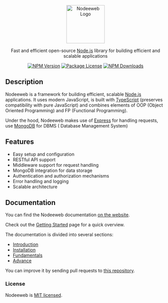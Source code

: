 <p align="center">
  <a href="https://nodeeweb.com/" target="blank"><img src="https://nodeeweb.com/customer/file-1697289012501.webp" width="120" alt="Nodeeweb Logo" /></a>
</p>

  <p align="center">Fast and efficient open-source <a href="https://nodejs.org" target="_blank">Node.js</a> library for building efficient and scalable applications</p>
    <p align="center">
<a href="https://www.npmjs.com/~nodeeweb" target="_blank"><img src="https://img.shields.io/npm/v/@nodeeweb/shop" alt="NPM Version" /></a>
<a href="https://www.npmjs.com/~nodeeweb" target="_blank"><img src="https://img.shields.io/npm/l/@nodeeweb/shop" alt="Package License" /></a>
<a href="https://www.npmjs.com/~nodeeweb" target="_blank"><img src="https://img.shields.io/npm/dm/@nodeeweb/shop" alt="NPM Downloads" /></a>

## Description

Nodeeweb is a framework for building efficient, scalable <a href="https://nodejs.org" target="_blank">Node.js</a> applications. It uses modern JavaScript, is built with <a href="https://www.typescriptlang.org" target="_blank">TypeScript</a> (preserves compatibility with pure JavaScript) and combines elements of OOP (Object Oriented Programming) and FP (Functional Programming).

<p>Under the hood, Nodeeweb makes use of <a href="https://expressjs.com/" target="_blank">Express</a> for handling requests, use <a href="https://www.mongodb.com/" target="_blank">MongoDB</a> for DBMS ( Database Management System)</p>


## Features

- Easy setup and configuration
- RESTful API support
- Middleware support for request handling
- MongoDB integration for data storage
- Authentication and authorization mechanisms
- Error handling and logging
- Scalable architecture

## Documentation

You can find the Nodeeweb documentation [on the website](https://doc.nodeeweb.com/).  

Check out the [Getting Started](https://docs.nodeeweb.com/docs/Get%20Started/Installation) page for a quick overview.

The documentation is divided into several sections:

* [Introduction](https://docs.nodeeweb.com/docs/)
* [Installation](https://docs.nodeeweb.com/docs/Get%20Started/Installation)
* [Fundamentals](https://docs.nodeeweb.com/docs/category/fundamentals)
* [Advance](https://docs.nodeeweb.com/docs/category/advance)

You can improve it by sending pull requests to [this repository](https://github.com/idehweb/nodeeweb).

### License

Nodeeweb is [MIT licensed](./LICENSE).
